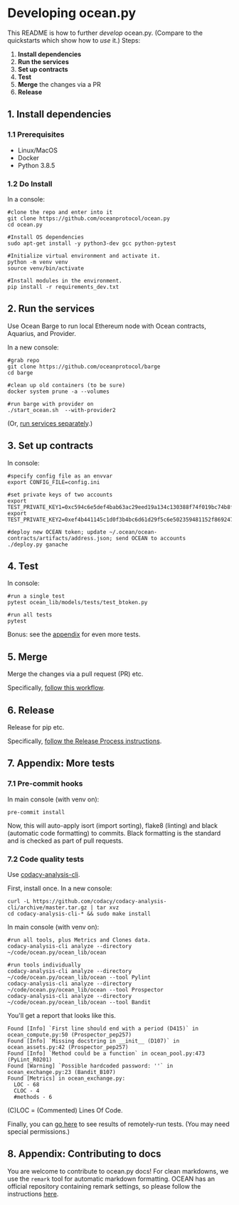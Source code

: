<!--
Copyright 2021 Ocean Protocol Foundation
SPDX-License-Identifier: Apache-2.0
-->

# Developing ocean.py

This README is how to further _develop_ ocean.py. (Compare to the quickstarts which show how to _use_ it.)
Steps:

1.  **Install dependencies**
2.  **Run the services**
3.  **Set up contracts**
4.  **Test**
5.  **Merge** the changes via a PR
6.  **Release**

## 1. Install dependencies

### 1.1 Prerequisites

-   Linux/MacOS
-   Docker
-   Python 3.8.5

### 1.2 Do Install

In a console:

```console
#clone the repo and enter into it
git clone https://github.com/oceanprotocol/ocean.py
cd ocean.py

#Install OS dependencies
sudo apt-get install -y python3-dev gcc python-pytest

#Initialize virtual environment and activate it.
python -m venv venv
source venv/bin/activate

#Install modules in the environment.
pip install -r requirements_dev.txt
```

## 2. Run the services

Use Ocean Barge to run local Ethereum node with Ocean contracts, Aquarius, and Provider.

In a new console:

```console
#grab repo
git clone https://github.com/oceanprotocol/barge
cd barge

#clean up old containers (to be sure)
docker system prune -a --volumes

#run barge with provider on
./start_ocean.sh  --with-provider2
```

(Or, [run services separately](services.md).)

## 3. Set up contracts

In console:

```console
#specify config file as an envvar
export CONFIG_FILE=config.ini

#set private keys of two accounts
export TEST_PRIVATE_KEY1=0xc594c6e5def4bab63ac29eed19a134c130388f74f019bc74b8f4389df2837a58
export TEST_PRIVATE_KEY2=0xef4b441145c1d0f3b4bc6d61d29f5c6e502359481152f869247c7a4244d45209

#deploy new OCEAN token; update ~/.ocean/ocean-contracts/artifacts/address.json; send OCEAN to accounts
./deploy.py ganache
```

## 4. Test

In console:
```console
#run a single test
pytest ocean_lib/models/tests/test_btoken.py

#run all tests
pytest
```

Bonus: see the [appendix](developers.md#7-appendix-more-tests) for even more tests.

## 5. Merge

Merge the changes via a pull request (PR) etc.

Specifically, [follow this workflow](https://docs.oceanprotocol.com/concepts/contributing/#fix-or-improve-core-software).

## 6. Release

Release for pip etc.

Specifically, [follow the Release Process instructions](./release-process.md).

## 7. Appendix: More tests

### 7.1 Pre-commit hooks

In main console (with venv on):

```console
pre-commit install
```

Now, this will auto-apply isort (import sorting), flake8 (linting) and black (automatic code formatting) to commits. Black formatting is the standard and is checked as part of pull requests.

### 7.2 Code quality tests

Use [codacy-analysis-cli](https://github.com/codacy/codacy-analysis-cli).

First, install once. In a new console:

```console
curl -L https://github.com/codacy/codacy-analysis-cli/archive/master.tar.gz | tar xvz
cd codacy-analysis-cli-* && sudo make install
```

In main console (with venv on):

```console
#run all tools, plus Metrics and Clones data.
codacy-analysis-cli analyze --directory ~/code/ocean.py/ocean_lib/ocean

#run tools individually
codacy-analysis-cli analyze --directory ~/code/ocean.py/ocean_lib/ocean --tool Pylint
codacy-analysis-cli analyze --directory ~/code/ocean.py/ocean_lib/ocean --tool Prospector
codacy-analysis-cli analyze --directory ~/code/ocean.py/ocean_lib/ocean --tool Bandit
```

You'll get a report that looks like this.

```console
Found [Info] `First line should end with a period (D415)` in ocean_compute.py:50 (Prospector_pep257)
Found [Info] `Missing docstring in __init__ (D107)` in ocean_assets.py:42 (Prospector_pep257)
Found [Info] `Method could be a function` in ocean_pool.py:473 (PyLint_R0201)
Found [Warning] `Possible hardcoded password: ''` in ocean_exchange.py:23 (Bandit_B107)
Found [Metrics] in ocean_exchange.py:
  LOC - 68
  CLOC - 4
  #methods - 6
```

(C)LOC = (Commented) Lines Of Code.

Finally, you can [go here](https://app.codacy.com/gh/oceanprotocol/ocean.py/dashboard) to see results of remotely-run tests. (You may need special permissions.)

## 8. Appendix: Contributing to docs

You are welcome to contribute to ocean.py docs! For clean markdowns, we use the `remark` tool for automatic markdown formatting.
OCEAN has an official repository containing remark settings, so please follow the instructions [here](https://github.com/oceanprotocol/ocean-remark).
